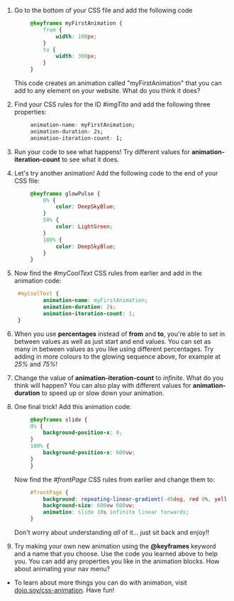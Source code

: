 1. Go to the bottom of your CSS file and add the following code
   ```css
        @keyframes myFirstAnimation {
            from {
                width: 100px;
            }
            to {
                width: 300px;
            }
        }
   ```
   This code creates an animation called "myFirstAnimation" that you can add to any element on your website. What do you think it does?

2. Find your CSS rules for the ID _#imgTito_ and add the following three properties:
   ```css
        animation-name: myFirstAnimation;
        animation-duration: 2s;
        animation-iteration-count: 1;
   ```

3. Run your code to see what happens! Try different values for **animation-iteration-count** to see what it does.

5. Let's try another animation! Add the following code to the end of your CSS file:
   ```css
        @keyframes glowPulse {
            0% {
                color: DeepSkyBlue;
            }
            50% {
                color: LightGreen;
            }
            100% {
                color: DeepSkyBlue;
            }
        }
   ```
   
6. Now find the _#myCoolText_ CSS rules from earlier and add in the animation code:
   ```css
    #myCoolText {
            animation-name: myFirstAnimation;
            animation-duration: 2s;
            animation-iteration-count: 1;
    }
   ```

7. When you use **percentages** instead of **from** and **to**, you're able to set in between values as well as just start and end values. You can set as many in between values as you like using different percentages. Try adding in more colours to the glowing sequence above, for example at _25%_ and _75%_!

8. Change the value of **animation-iteration-count** to _infinite_. What do you think will happen? You can also play with different values for **animation-duration** to speed up or slow down your animation.

9. One final trick! Add this animation code:
   ```css
        @keyframes slide {
        0% {
            background-position-x: 0;
        }
        100% {
            background-position-x: 600vw;
        }
        }
   ```
   Now find the _#frontPage_ CSS rules from earlier and change them to:
   ```css
        #frontPage {
            background: repeating-linear-gradient(-45deg, red 0%, yellow 7.14%, lime 14.28%, cyan 21.42%, cyan 28.56%, blue 35.7%, magenta 42.84%, red 50%);
            background-size: 600vw 600vw;
            animation: slide 10s infinite linear forwards;
        }
   ```
   Don't worry about understanding _all_ of it... just sit back and enjoy!!
  
 10. Try making your own new animation using the **@keyframes** keyword and a name that you choose. Use the code you learned above to help you. You can add any properties you like in the animation blocks. How about animating your nav menu?
  * To learn about more things you can do with animation, visit [dojo.soy/css-animation](https://www.w3schools.com/css/css3_animations.asp). Have fun!


